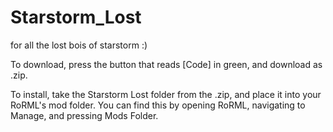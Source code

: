 # Starstorm_Lost
for all the lost bois of starstorm :)

To download, press the button that reads [Code] in green, and download as .zip.

To install, take the Starstorm Lost folder from the .zip, and place it into your RoRML's mod folder.
You can find this by opening RoRML, navigating to Manage, and pressing Mods Folder.
